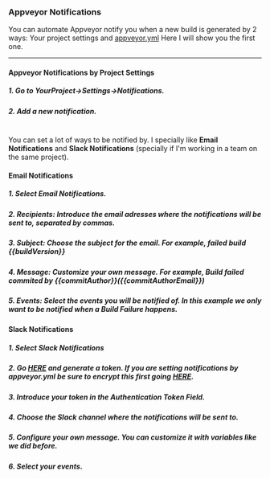 ### Appveyor Notifications <br>

You can automate Appveyor notify you when a new build is generated by 2 ways: Your project settings and [appveyor.yml](https://www.appveyor.com/docs/notifications/)
Here I will show you the first one.

---

#### Appveyor Notifications by Project Settings <br>

##### 1. Go to YourProject->Settings->Notifications.
##### 2. Add a new notification.

<br>You can set a lot of ways to be notified by. I specially like **Email Notifications** and **Slack Notifications** (specially if I'm working in a team on the same project).

 #### Email Notifications <br>
  
 ##### 1. Select Email Notifications.
 ##### 2. Recipients: Introduce the email adresses where the notifications will be sent to, separated by commas.
 ##### 3. Subject: Choose the subject for the email. For example, failed build {{buildVersion}}
 ##### 4. Message: Customize your own message. For example, Build failed commited by {{commitAuthor}}({{commitAuthorEmail}})
 ##### 5. Events: Select the events you will be notified of. In this example we only want to be notified when a Build Failure happens.
  
 #### Slack Notifications
  
 ##### 1. Select Slack Notifications
 ##### 2. Go [HERE](https://api.slack.com/custom-integrations/legacy-tokens) and generate a token. If you are setting notifications by appveyor.yml be sure to encrypt this first going [HERE](https://ci.appveyor.com/tools/encrypt).
 ##### 3. Introduce your token in the Authentication Token Field.
 ##### 4. Choose the Slack channel where the notifications will be sent to.
 ##### 5. Configure your own message. You can customize it with variables like we did before.
 ##### 6. Select your events.
  
